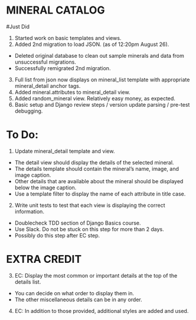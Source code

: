# MINERAL CATALOG

#Just Did
1. Started work on basic templates and views.
2. Added 2nd migration to load JSON. (as of 12:20pm August 26).
- Deleted original database to clean out sample minerals and data from unsuccessful migrations.
- Successfully remigrated 2nd migration.
3. Full list from json now displays on mineral_list template with appropriate mineral_detail anchor tags.
4. Added mineral.attributes to mineral_detail view.
5. Added random_mineral view. Relatively easy money, as expected.
6. Basic setup and Django review steps / version update parsing / pre-test debugging.


# To Do:

1. Update mineral_detail template and view.
- The detail view should display the details of the selected mineral.
- The details template should contain the mineral’s name, image, and image caption.
- Other details that are available about the mineral should be displayed below the image caption.
- Use a template filter to display the name of each attribute in title case.

2. Write unit tests to test that each view is displaying the correct information.
- Doublecheck TDD section of Django Basics course.
- Use Slack.  Do not be stuck on this step for more than 2 days.
- Possibly do this step after EC step.

# EXTRA CREDIT

3. EC: Display the most common or important details at the top of the details list. 
- You can decide on what order to display them in.
- The other miscellaneous details can be in any order.

4. EC: In addition to those provided, additional styles are added and used.
